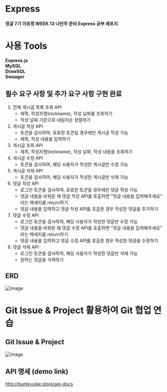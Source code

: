 # Express
__정글 7기 이유정 WEEK 13 나만무 준비 Express 공부 레포지__   

# 사용 Tools 
__Express.js__     
__MySQL__   
__DrawSQL__   
__Swaager__   

## 필수 요구 사항 및 추가 요구 사항 구현 완료   
1. 전체 게시글 목록 조회 API
    - 제목, 작성자명(nickname), 작성 날짜를 조회하기
    - 작성 날짜 기준으로 내림차순 정렬하기
2. 게시글 작성 API
    - 토큰을 검사하여, 유효한 토큰일 경우에만 게시글 작성 가능
    - 제목, 작성 내용을 입력하기
3. 게시글 조회 API
    - 제목, 작성자명(nickname), 작성 날짜, 작성 내용을 조회하기 
4. 게시글 수정 API
    - 토큰을 검사하여, 해당 사용자가 작성한 게시글만 수정 가능
5. 게시글 삭제 API
    - 토큰을 검사하여, 해당 사용자가 작성한 게시글만 삭제 가능
6. 댓글 작성 API
    - 로그인 토큰을 검사하여, 유효한 토큰일 경우에만 댓글 작성 가능
    - 댓글 내용을 비워둔 채 댓글 작성 API를 호출하면 "댓글 내용을 입력해주세요" 라는 메세지를 return하기
    - 댓글 내용을 입력하고 댓글 작성 API를 호출한 경우 작성한 댓글을 추가하기
7. 댓글 수정 API
    - 로그인 토큰을 검사하여, 해당 사용자가 작성한 댓글만 수정 가능
    - 댓글 내용을 비워둔 채 댓글 수정 API를 호출하면 "댓글 내용을 입력해주세요" 라는 메세지를 return하기
    - 댓글 내용을 입력하고 댓글 수정 API를 호출한 경우 작성한 댓글을 수정하기
8. 댓글 삭제 API
    - 로그인 토큰을 검사하여, 해당 사용자가 작성한 댓글만 삭제 가능
    - 원하는 댓글을 삭제하기   
## ERD   
![image](https://github.com/uuuuj/Express/assets/105343092/90173db4-7ae8-46ba-8f7e-429b6f580382)    

# Git Issue & Project 활용하여 Git 협업 연습   
## Git Issue & Project
  
![image](https://github.com/uuuuj/Express/assets/105343092/21be6d41-b550-4c18-8925-cc4fb7694d53)    

## API 명세 (demo link)
http://bumkyulee.store/api-docs   


